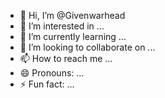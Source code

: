 - 👋 Hi, I’m @Givenwarhead
- 👀 I’m interested in ...
- 🌱 I’m currently learning ...
- 💞️ I’m looking to collaborate on ...
- 📫 How to reach me ...
- 😄 Pronouns: ...
- ⚡ Fun fact: ...

<!---
Givenwarhead/Givenwarhead is a ✨ special ✨ repository because its `README.md` (this file) appears on your GitHub profile.
You can click the Preview link to take a look at your changes.
--->
